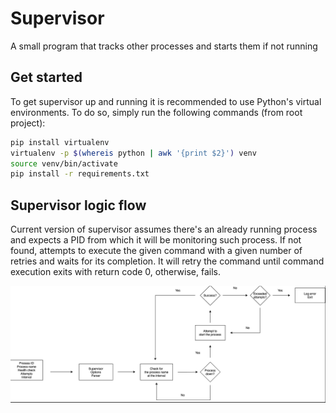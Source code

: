# Supervisor

A small program that tracks other processes and starts them if not running

## Get started

To get supervisor up and running it is recommended to use Python's virtual environments.
To do so, simply run the following commands (from root project):

```sh
pip install virtualenv
virtualenv -p $(whereis python | awk '{print $2}') venv
source venv/bin/activate
pip install -r requirements.txt
```

## Supervisor logic flow

Current version of supervisor assumes there's an already running process and expects a PID from which it will be monitoring such process. If not found, attempts to execute the given command with a given number of retries and waits for its completion. It will retry the command until command execution exits with return code 0, otherwise, fails.

![supervisor](./supervisor.PNG "Supervisor logic")

